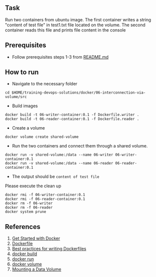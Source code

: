 ## Task 
Run two containers from ubuntu image. The first container writes a string "content of test file" in test1.txt file located on the volume. The second container reads this file and prints file content in the console

## Prerequisites

- Follow prerequisites steps 1-3 from [README.md](../../README.md)

## How to run

- Navigate to the necessary folder

```
cd $HOME/training-devops-solutions/docker/06-interconnection-via-volume/src
```

- Build images

```
docker build -t 06-writer-container:0.1 -f Dockerfile.writer .
docker build -t 06-reader-container:0.1 -f Dockerfile.reader .  
```

- Create a volume

```
docker volume create shared-volume  
```

- Run the two containers and connect them through a shared volume.
```
docker run -v shared-volume:/data --name 06-writer 06-writer-container:0.1
docker run -v shared-volume:/data --name 06-reader 06-reader-container:0.1
```
- The output should be `content of test file`

Please execute the clean up

```
docker rmi -f 06-writer-container:0.1
docker rmi -f 06-reader-container:0.1
docker rm -f 06-writer
docker rm -f 06-reader
docker system prune
```
## References
1. [Get Started with Docker](https://www.docker.com/get-started/)
2. [Dockerfile](https://docs.docker.com/engine/reference/builder/#:~:text=A%20Dockerfile%20is%20a%20text,can%20use%20in%20a%20Dockerfile%20.)
3. [Best practices for writing Dockerfiles](https://docs.docker.com/develop/develop-images/dockerfile_best-practices/)
4. [docker build](https://docs.docker.com/engine/reference/commandline/build/)
5. [docker run](https://docs.docker.com/engine/reference/commandline/run/) 
6. [docker volume](https://docs.docker.com/storage/volumes/)
7. [Mounting a Data Volume](https://phoenixnap.com/kb/docker-volumes)